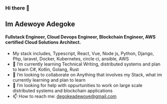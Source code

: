 ### Hi there 👋

<!--
**Degoke/Degoke** is a ✨ _special_ ✨ repository because its `README.md` (this file) appears on your GitHub profile.

Here are some ideas to get you started:
-->

## Im Adewoye Adegoke

#### Fullstack Engineer, Cloud Devops Engineer, Blockchain Engineer, AWS certified Cloud Solutions Architect. 

- My stack includes, Typescript, React, Vue, Node js, Python, Django, Php, laravel, Docker, Kubernetes, circle ci, ansible, AWS
- 🌱 I’m currently learning Technical Writing, distributed systems and plan to learn C#, Kotlin, Golang, Rust
- 👯 I’m looking to collaborate on Anything that involves my Stack, what im currently learning and plan to learn
- 🤔 I’m looking for help with oppurtunities to work on large scale distributed systems and blockchain applications
- 📫 How to reach me: degokeadewoye@gmail.com
